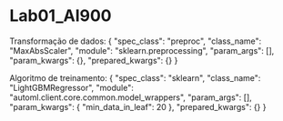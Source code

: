 # Lab01_AI900
Transformação de dados:
{
    "spec_class": "preproc",
    "class_name": "MaxAbsScaler",
    "module": "sklearn.preprocessing",
    "param_args": [],
    "param_kwargs": {},
    "prepared_kwargs": {}
}

Algoritmo de treinamento:
{
    "spec_class": "sklearn",
    "class_name": "LightGBMRegressor",
    "module": "automl.client.core.common.model_wrappers",
    "param_args": [],
    "param_kwargs": {
        "min_data_in_leaf": 20
    },
    "prepared_kwargs": {}
}
